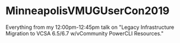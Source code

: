 # MinneapolisVMUGUserCon2019
Everything from my 12:00pm-12:45pm talk on "Legacy Infrastructure Migration to VCSA 6.5/6.7 w/vCommunity PowerCLI Resources."
